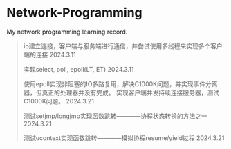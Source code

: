 # Network-Programming
My network programming learning record.

> io建立连接，客户端与服务端进行通信，并尝试使用多线程来实现多个客户端的连接 2024.3.11
> 
> 实现select, poll, epoll(LT, ET) 2024.3.11
>
> 使用epoll实现非阻塞的IO多路复用，解决C1000K问题，并实现事件分离器，但真正的处理器并没有完成。
> 实现客户端并发持续连接服务器，测试C1000K问题。 2024.3.21
>
> 测试setjmp/longjmp实现函数跳转————协程状态转换的方法之一 2024.3.21
>
> 测试ucontext实现函数跳转————模拟协程resume/yield过程 2024.3.21
